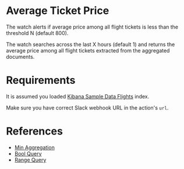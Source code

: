 # Average Ticket Price

The watch alerts if average price among all flight tickets is less than the threshold N (default 800).

The watch searches across the last X hours (default 1) and returns the average price among all flight tickets extracted from the aggregated documents.

# Requirements

It is assumed you loaded [Kibana Sample Data Flights](https://www.elastic.co/guide/en/kibana/current/add-sample-data.html) index.

Make sure you have correct Slack webhook URL in the action's `url`.

# References

* [Min Aggregation](https://www.elastic.co/guide/en/elasticsearch/reference/current/search-aggregations-metrics-min-aggregation.html)
* [Bool Query](https://www.elastic.co/guide/en/elasticsearch/reference/current/query-dsl-bool-query.html)
* [Range Query](https://www.elastic.co/guide/en/elasticsearch/reference/current/query-dsl-range-query.html)
